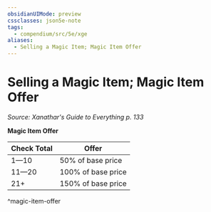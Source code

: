 ```yaml
---
obsidianUIMode: preview
cssclasses: json5e-note
tags:
  - compendium/src/5e/xge
aliases:
  - Selling a Magic Item; Magic Item Offer
---
```

# Selling a Magic Item; Magic Item Offer
*Source: Xanathar's Guide to Everything p. 133* 

**Magic Item Offer**

| Check Total | Offer |
|-------------|-------|
| 1—10 | 50% of base price |
| 11—20 | 100% of base price |
| 21+ | 150% of base price |
^magic-item-offer
